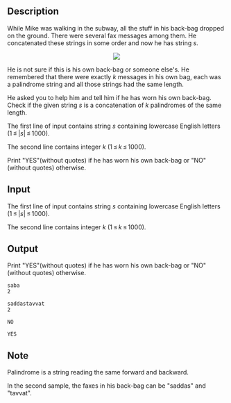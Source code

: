 ## Description

<div><p>While Mike was walking in the subway, all the stuff in his back-bag dropped on the ground. There were several fax messages among them. He concatenated these strings in some order and now he has string <span class="tex-span"><i>s</i></span>.</p><center> <img class="tex-graphics" src="file://cU5KTiD9.png" style="max-width: 100.0%;max-height: 100.0%;"> </center><p>He is not sure if this is his own back-bag or someone else's. He remembered that there were exactly <span class="tex-span"><i>k</i></span> messages in his own bag, each was a <span class="tex-font-style-it">palindrome</span> string and all those strings had the same length.</p><p>He asked you to help him and tell him if he has worn his own back-bag. Check if the given string <span class="tex-span"><i>s</i></span> is a concatenation of <span class="tex-span"><i>k</i></span> <span class="tex-font-style-it">palindromes</span> of the same length.</p></div><div class="input-specification"><p>The first line of input contains string <span class="tex-span"><i>s</i></span> containing lowercase English letters (<span class="tex-span">1 ≤ |<i>s</i>| ≤ 1000</span>).</p><p>The second line contains integer <span class="tex-span"><i>k</i></span> (<span class="tex-span">1 ≤ <i>k</i> ≤ 1000</span>).</p></div><div class="output-specification"><p>Print "YES"(without quotes) if he has worn his own back-bag or "NO"(without quotes) otherwise.</p></div>

## Input

<p>The first line of input contains string <span class="tex-span"><i>s</i></span> containing lowercase English letters (<span class="tex-span">1 ≤ |<i>s</i>| ≤ 1000</span>).</p><p>The second line contains integer <span class="tex-span"><i>k</i></span> (<span class="tex-span">1 ≤ <i>k</i> ≤ 1000</span>).</p>

## Output

<p>Print "YES"(without quotes) if he has worn his own back-bag or "NO"(without quotes) otherwise.</p>





```input1
saba
2

```




```input2
saddastavvat
2

```




```output1
NO

```




```output2
YES

```



## Note

<p><span class="tex-font-style-it">Palindrome</span> is a string reading the same forward and backward.</p><p>In the second sample, the faxes in his back-bag can be "saddas" and "tavvat".</p>
